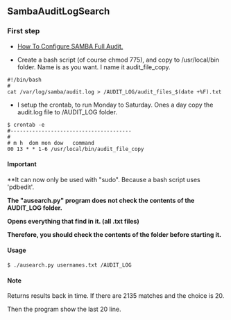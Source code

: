 SambaAuditLogSearch
-----

### First step

- <a href="http://linux-sys-adm.com/ubuntu-16.04-lts-how-to-configure-samba-full-audit/">How To Configure SAMBA Full Audit.</a> 


- Create a bash script (of course chmod 775), and copy to /usr/local/bin folder. 
Name is as you want. I name it audit_file_copy.

```
#!/bin/bash
#
cat /var/log/samba/audit.log > /AUDIT_LOG/audit_files_$(date +%F).txt
```
- I setup the crontab, to run Monday to Saturday. Ones a day copy the audit.log file to /AUDIT_LOG folder.

```
$ crontab -e
#---------------------------------------
#
# m h  dom mon dow   command
00 13 * * 1-6 /usr/local/bin/audit_file_copy
```


#### Important
**It can now only be used with "sudo". Because a bash script uses 'pdbedit'.

**The "ausearch.py" program does not check the contents of the AUDIT_LOG folder.**

**Opens everything that find in it. (all .txt files)**

**Therefore, you should check the contents of the folder before starting it.**

#### Usage

```
$ ./ausearch.py usernames.txt /AUDIT_LOG

```

#### Note

Returns results back in time. If there are 2135 matches and the choice is 20.

Then the program show the last 20 line.
